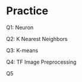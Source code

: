# Practice  
Q1: Neuron                                          
                 
Q2: K Nearest Neighbors        
                          
Q3: K-means                           
         
Q4: TF Image Preprocessing                       
        
Q5         
